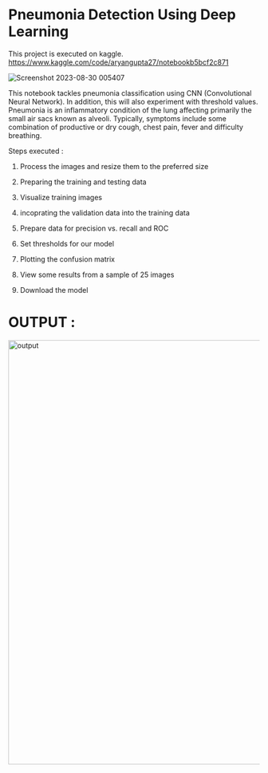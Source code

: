 # Pneumonia Detection Using Deep Learning
This project is executed on kaggle. 
https://www.kaggle.com/code/aryangupta27/notebookb5bcf2c871

![Screenshot 2023-08-30 005407](https://github.com/AryanGupta2708/Pneumonia-Detection-Using-Deep-Learning/assets/111694369/821c66f7-2063-4234-ae9d-18c194efece2)

This notebook tackles pneumonia classification using CNN (Convolutional Neural Network). In addition, this will also experiment with threshold values.
Pneumonia is an inflammatory condition of the lung affecting primarily the small air sacs known as alveoli. Typically, symptoms include some combination of productive or dry cough, chest pain, fever and difficulty breathing.

Steps executed :


1. Process the images and resize them to the preferred size

2. Preparing the training and testing data

3. Visualize training images

4. incoprating the validation data into the training data

5. Prepare data for precision vs. recall and ROC

6. Set thresholds for our model

7. Plotting the confusion matrix

8. View some results from a sample of 25 images

9. Download the model


# OUTPUT :


<img width="851" alt="output" src="https://github.com/AryanGupta2708/Pneumonia-Detection-Using-Deep-Learning/assets/111694369/59003560-8be6-45b8-b18b-89d3e7296289">




